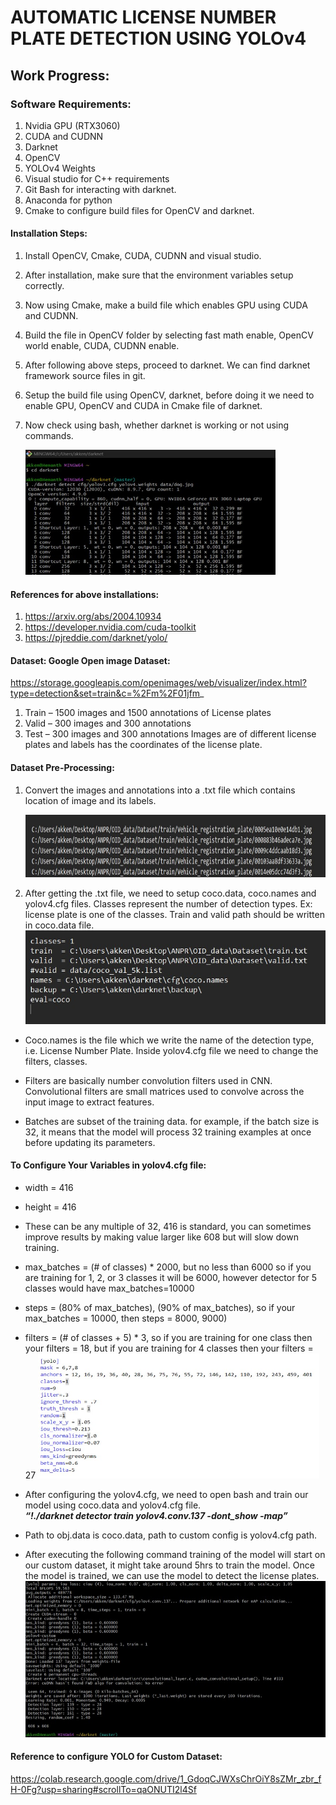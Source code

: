 # AUTOMATIC LICENSE NUMBER PLATE DETECTION USING YOLOv4
## Work Progress:
### Software Requirements:
1.	Nvidia GPU (RTX3060)
2.	CUDA and CUDNN
3.	Darknet
4.	OpenCV 
5.	YOLOv4 Weights
6.	Visual studio for C++ requirements
7.	Git Bash for interacting with darknet.
8.	Anaconda for python
9.	Cmake to configure build files for OpenCV and darknet.
#### Installation Steps:
1.	Install OpenCV, Cmake, CUDA, CUDNN and visual studio.
2.	After installation, make sure that the environment variables setup correctly.
3.	Now using Cmake, make a build file which enables GPU using CUDA and CUDNN.
4.	Build the file in OpenCV folder by selecting fast math enable, OpenCV world enable, CUDA, CUDNN enable.
5.	After following above steps, proceed to darknet. We can find darknet framework source files in git. 
6.	Setup the build file using OpenCV, darknet, before doing it we need to enable GPU, OpenCV and CUDA in Cmake file of darknet.
7.	Now check using bash, whether darknet is working or not using commands.

    <img src="images/Darknet.jpg" alt="Darknet" style="width:400px;height:200px;">

#### References for above installations: 
1.	https://arxiv.org/abs/2004.10934 
2.	https://developer.nvidia.com/cuda-toolkit 
3.	https://pjreddie.com/darknet/yolo/
#### Dataset: Google Open image Dataset:
 https://storage.googleapis.com/openimages/web/visualizer/index.html?type=detection&set=train&c=%2Fm%2F01jfm_
1.	Train – 1500 images and 1500 annotations of License plates
2.	Valid – 300 images and 300 annotations
3.	Test – 300 images and 300 annotations
Images are of different license plates and labels has the coordinates of the license plate.

#### Dataset Pre-Processing:
1.	Convert the images and annotations into a .txt file which contains location of image and its labels.

    <img src="images/traintxtfile.jpg" alt="traintxt" style="width:600px;height:100px;">

2.	After getting the .txt file, we need to setup coco.data, coco.names and yolov4.cfg files.
Classes represent the number of detection types.
Ex: license plate is one of the classes.
Train and valid path should be written in coco.data file.
    <img src="images/cocodatafile.jpg" alt="traintxt" style="width:600px;height:150px;">
* Coco.names is the file which we write the name of the detection type, i.e. License Number Plate.
Inside yolov4.cfg file we need to change the filters, classes.

* Filters are basically number convolution filters used in CNN. Convolutional filters are small matrices used to convolve across the input image to extract features.
* Batches are subset of the training data. for example, if the batch size is 32, it means that the model will process 32 training examples at once before updating its parameters.
#### To Configure Your Variables in yolov4.cfg file:
* width = 416
* height = 416
* These can be any multiple of 32, 416 is standard, you can sometimes improve results by making value larger like 608 but will slow down training.
* max_batches = (# of classes) * 2000, but no less than 6000 so if you are training for 1, 2, or 3 classes it will be 6000, however detector for 5 classes would have max_batches=10000
* steps = (80% of max_batches), (90% of max_batches), so if your max_batches = 10000, then steps = 8000, 9000)
* filters = (# of classes + 5) * 3, so if you are training for one class then your filters = 18, but if you are training for 4 classes then your filters = 27
    <img src="images/yolov4cfgfile.jpg" alt="yolov4cfg" style="width:450px;height:200px;">


* After configuring the yolov4.cfg, we need to open bash and train our model using coco.data and yolov4.cfg file.\
***“!./darknet detector train <path to obj.data> <path to custom config> yolov4.conv.137 -dont_show -map”***
* Path to obj.data is coco.data, path to custom config is yolov4.cfg path.
* After executing the following command training of the model will start on our custom dataset, it might take around 5hrs to train the model. Once the model is trained, we can use the model to detect the license plates.
    <img src="images/runcocodata.jpg" alt="runcocodata" style="width:500px;height:250px;">

#### Reference to configure YOLO for Custom Dataset: 
https://colab.research.google.com/drive/1_GdoqCJWXsChrOiY8sZMr_zbr_fH-0Fg?usp=sharing#scrollTo=qaONUTI2l4Sf  
